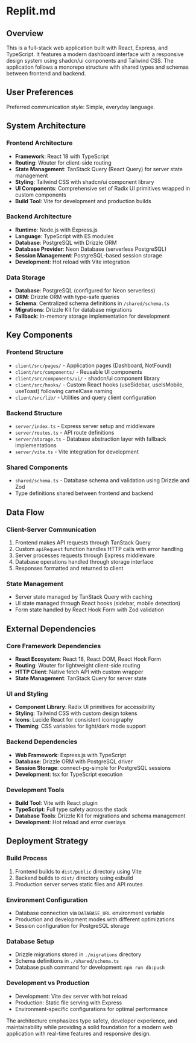 # Replit.md

## Overview

This is a full-stack web application built with React, Express, and TypeScript. It features a modern dashboard interface with a responsive design system using shadcn/ui components and Tailwind CSS. The application follows a monorepo structure with shared types and schemas between frontend and backend.

## User Preferences

Preferred communication style: Simple, everyday language.

## System Architecture

### Frontend Architecture
- **Framework**: React 18 with TypeScript
- **Routing**: Wouter for client-side routing
- **State Management**: TanStack Query (React Query) for server state management
- **Styling**: Tailwind CSS with shadcn/ui component library
- **UI Components**: Comprehensive set of Radix UI primitives wrapped in custom components
- **Build Tool**: Vite for development and production builds

### Backend Architecture
- **Runtime**: Node.js with Express.js
- **Language**: TypeScript with ES modules
- **Database**: PostgreSQL with Drizzle ORM
- **Database Provider**: Neon Database (serverless PostgreSQL)
- **Session Management**: PostgreSQL-based session storage
- **Development**: Hot reload with Vite integration

### Data Storage
- **Database**: PostgreSQL (configured for Neon serverless)
- **ORM**: Drizzle ORM with type-safe queries
- **Schema**: Centralized schema definitions in `/shared/schema.ts`
- **Migrations**: Drizzle Kit for database migrations
- **Fallback**: In-memory storage implementation for development

## Key Components

### Frontend Structure
- `client/src/pages/` - Application pages (Dashboard, NotFound)
- `client/src/components/` - Reusable UI components
- `client/src/components/ui/` - shadcn/ui component library
- `client/src/hooks/` - Custom React hooks (useSidebar, useIsMobile, useToast) following camelCase naming
- `client/src/lib/` - Utilities and query client configuration

### Backend Structure
- `server/index.ts` - Express server setup and middleware
- `server/routes.ts` - API route definitions
- `server/storage.ts` - Database abstraction layer with fallback implementations
- `server/vite.ts` - Vite integration for development

### Shared Components
- `shared/schema.ts` - Database schema and validation using Drizzle and Zod
- Type definitions shared between frontend and backend

## Data Flow

### Client-Server Communication
1. Frontend makes API requests through TanStack Query
2. Custom `apiRequest` function handles HTTP calls with error handling
3. Server processes requests through Express middleware
4. Database operations handled through storage interface
5. Responses formatted and returned to client

### State Management
- Server state managed by TanStack Query with caching
- UI state managed through React hooks (sidebar, mobile detection)
- Form state handled by React Hook Form with Zod validation

## External Dependencies

### Core Framework Dependencies
- **React Ecosystem**: React 18, React DOM, React Hook Form
- **Routing**: Wouter for lightweight client-side routing
- **HTTP Client**: Native fetch API with custom wrapper
- **State Management**: TanStack Query for server state

### UI and Styling
- **Component Library**: Radix UI primitives for accessibility
- **Styling**: Tailwind CSS with custom design tokens
- **Icons**: Lucide React for consistent iconography
- **Theming**: CSS variables for light/dark mode support

### Backend Dependencies
- **Web Framework**: Express.js with TypeScript
- **Database**: Drizzle ORM with PostgreSQL driver
- **Session Storage**: connect-pg-simple for PostgreSQL sessions
- **Development**: tsx for TypeScript execution

### Development Tools
- **Build Tool**: Vite with React plugin
- **TypeScript**: Full type safety across the stack
- **Database Tools**: Drizzle Kit for migrations and schema management
- **Development**: Hot reload and error overlays

## Deployment Strategy

### Build Process
1. Frontend builds to `dist/public` directory using Vite
2. Backend builds to `dist/` directory using esbuild
3. Production server serves static files and API routes

### Environment Configuration
- Database connection via `DATABASE_URL` environment variable
- Production and development modes with different optimizations
- Session configuration for PostgreSQL storage

### Database Setup
- Drizzle migrations stored in `./migrations` directory
- Schema definitions in `./shared/schema.ts`
- Database push command for development: `npm run db:push`

### Development vs Production
- Development: Vite dev server with hot reload
- Production: Static file serving with Express
- Environment-specific configurations for optimal performance

The architecture emphasizes type safety, developer experience, and maintainability while providing a solid foundation for a modern web application with real-time features and responsive design.